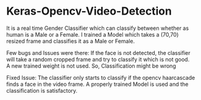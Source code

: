 # Keras-Opencv-Video-Detection

It is a real time Gender Classifier which can classify between whether as human is a Male or a Female. 
I trained a Model which takes a (70,70) resized frame and classifies it as a Male or Female.

Few bugs and Issues were there:
  If the face is not detected, the classifier will take a random cropped frame and try to classify it which is not good.  
  A new trained weight is not used. So, Classification might be wrong
  
Fixed Issue:
  The classifier only starts to classify if the opencv haarcascade finds a face in the video frame.
  A properly trained Model is used and the classification is satisfactory. 
  
 
